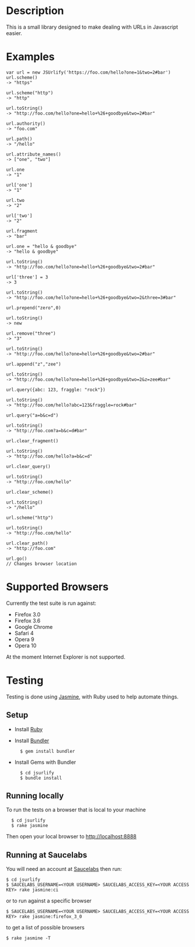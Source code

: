 Description
===========

This is a small library designed to make dealing with URLs in Javascript easier.

Examples
========

    var url = new JSUrlify('https://foo.com/hello?one=1&two=2#bar')
    url.scheme()
    -> "https"
    
    url.scheme("http")
    -> "http"
    
    url.toString()
    -> "http://foo.com/hello?one=hello+%26+goodbye&two=2#bar"
    
    url.authority()
    -> "foo.com"
    
    url.path()
    -> "/hello"
    
    url.attribute_names()
    -> ["one", "two"]
    
    url.one
    -> "1"
    
    url['one']
    -> "1"
    
    url.two
    -> "2"
    
    url['two']
    -> "2"
    
    url.fragment
    -> "bar"
    
    url.one = "hello & goodbye"
    -> "hello & goodbye"
    
    url.toString()
    -> "http://foo.com/hello?one=hello+%26+goodbye&two=2#bar"
    
    url['three'] = 3
    -> 3
    
    url.toString()
    -> "http://foo.com/hello?one=hello+%26+goodbye&two=2&three=3#bar"
    
    url.prepend("zero",0)
    
    url.toString()
    -> new 
    
    url.remove("three")
    -> "3"
    
    url.toString()
    -> "http://foo.com/hello?one=hello+%26+goodbye&two=2#bar"
    
    url.append("z","zee")

    url.toString()
    -> "http://foo.com/hello?one=hello+%26+goodbye&two=2&z=zee#bar"
    
    url.query({abc: 123, fraggle: "rock"})
    
    url.toString()
    -> "http://foo.com/hello?abc=123&fraggle=rock#bar"
    
    url.query("a=b&c=d")
    
    url.toString()
    -> "http://foo.com?a=b&c=d#bar"
    
    url.clear_fragment()
    
    url.toString()
    -> "http://foo.com/hello?a=b&c=d"
    
    url.clear_query()
    
    url.toString()
    -> "http://foo.com/hello"
    
    url.clear_scheme()

    url.toString()
    -> "/hello"
    
    url.scheme("http")
    
    url.toString()
    -> "http://foo.com/hello"
    
    url.clear_path()
    -> "http://foo.com"
    
    url.go()
    // Changes browser location
    

Supported Browsers
==================

Currently the test suite is run against:

- Firefox 3.0
- Firefox 3.6
- Google Chrome
- Safari 4
- Opera 9
- Opera 10

At the moment Internet Explorer is not supported.

Testing
=======

Testing is done using [Jasmine](http://pivotal.github.com/jasmine/), with Ruby used to help automate things.

Setup
-----

- Install [Ruby](http://www.ruby-lang.org/en/)
- Install [Bundler](http://gembundler.com/)

        $ gem install bundler

- Install Gems with Bundler

        $ cd jsurlify
        $ bundle install

Running locally
---------------

To run the tests on a browser that is local to your machine

      $ cd jsurlify
      $ rake jasmine
   
Then open your local browser to [http://localhost:8888](http://localhost:8888)

Running at Saucelabs
--------------------

You will need an account at [Saucelabs](http://saucelabs.com/) then run:

    $ cd jsurlify
    $ SAUCELABS_USERNAME=<YOUR USERNAME> SAUCELABS_ACCESS_KEY=<YOUR ACCESS KEY> rake jasmine:ci
   
or to run against a specific browser

    $ SAUCELABS_USERNAME=<YOUR USERNAME> SAUCELABS_ACCESS_KEY=<YOUR ACCESS KEY> rake jasmine:firefox_3_0
   
to get a list of possible browsers

    $ rake jasmine -T
